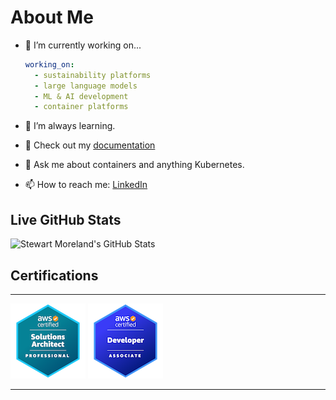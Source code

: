 # About Me

- 🔭 I’m currently working on...

    ```yaml
    working_on:
      - sustainability platforms
      - large language models
      - ML & AI development
      - container platforms
    ```

- 🌱 I’m always learning.
- 📖 Check out my [documentation](https://stewartmoreland.github.io/docs)
- 💬 Ask me about containers and anything Kubernetes.
- 📫 How to reach me: [LinkedIn](https://linkedin.com/in/stewartmoreland)

## Live GitHub Stats

![Stewart Moreland's GitHub Stats](https://github-readme-stats.vercel.app/api?username=stewartmoreland&count_private=true&theme=github_dark)

## Certifications

---

[![AWS Certified Solutions Architect Professional](./img/aws-certified-solutions-architect-professional.png)](https://www.credly.com/badges/63c64869-7a16-475c-981b-3189fd9b1166/public_url)
[![AWS Certified Developer Associate](./img/aws-certified-developer-associate.png)](https://www.credly.com/badges/8daa3606-f090-48b1-a0d9-c2851a4f26c2/public_url)

---
